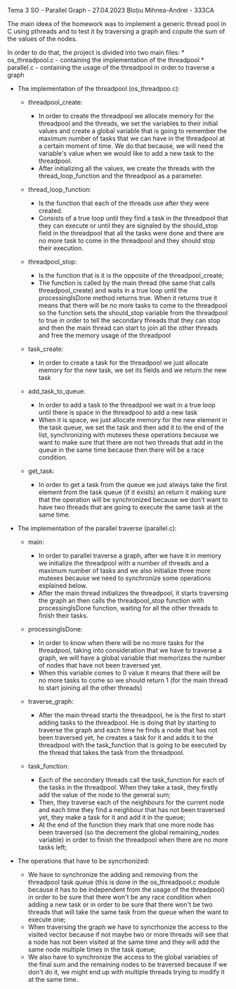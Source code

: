 Tema 3 SO - Parallel Graph - 27.04.2023
Bloțiu Mihnea-Andrei - 333CA

The main ideea of the homework was to implement a generic thread pool in C using pthreads and to
test it by traversing a graph and copute the sum of the values of the nodes.

In order to do that, the project is divided into two main files:
	* os_threadpool.c - containing the implementation of the threadpool
	* parallel.c - containing the usage of the threadpool in order to traverse a graph

- The implementation of the threadpool (os_threadpoo.c):

	* threadpool_create:
		* In order to create the threadpool we allocate memory for the threadpool and the threads,
		we set the variables to their initial values and create a global variable that is going to
		remember the maximum number of tasks that we can have in the threadpool at a certain moment
		of time. We do that because, we will need the variable's value when we would like to add a
		new task to the threadpool.
		* After initializing all the values, we create the threads with the thread_loop_function and
		the threadpool as a parameter.

	* thread_loop_function:
		* Is the function that each of the threads use after they were created.
		* Consists of a true loop until they find a task in the threadpool that they can execute or
		until they are signaled by the should_stop field in the threadpool that all the tasks were done
		and there are no more task to come in the threadpool and they should stop their execution.

	* threadpool_stop:
		* Is the function that is it is the opposite of the threadpool_create;
		* The function is called by the main thread (the same that calls threadpool_create) and waits in
		a true loop until the processingIsDone method returns true. When it returns true it means that 
		there will be no more tasks to come to the threadpool so the function sets the should_stop variable
		from the threadpool to true in order to tell the secondary threads that they can stop and then the
		main thread can start to join all the other threads and free the memory usage of the threadpool

	* task_create:
		* In order to create a task for the threadpool we just allocate memory for the new task, we set
		its fields and we return the new task

	* add_task_to_queue:
		* In order to add a task to the threadpool we wait in a true loop until there is space in the
		threadpool to add a new task
		* When it is space, we just allocate memory for the new element in the task queue, we set the
		task and then add it to the end of the list, synchronizing with mutexes these operations because
		we want to make sure that there are not two threads that add in the queue in the same time because
		then there will be a race condition.

	* get_task:
		* In order to get a task from the queue we just always take the first element from the task queue
		(if it exists) an return it making sure that the operation will be synchronized because we don't
		want to have two threads that are going to execute the same task at the same time.

- The implementation of the parallel traverse (parallel.c):
	
	* main:
		* In order to parallel traverse a graph, after we have it in memory we initialize the threadpool
		with a number of threads and a maximum number of tasks and we also initialize three more mutexes
		because we need to synchronize some operations explained below.
		* After the main thread initializes the threadpool, it starts traversing the graph an then calls
		the threadpool_stop function with processingIsDone function, waiting for all the other threads to
		finish their tasks.

	* processingIsDone:
		* In order to know when there will be no more tasks for the threadpool, taking into consideration
		that we have to traverse a graph, we will have a global variable that memorizes the number of nodes
		that have not been traversed yet.
		* When this variable comes to 0 value it means that there will be no more tasks to come so we should
		return 1 (for the main thread to start joining all the other threads)

	* traverse_graph:
		* After the main thread starts the threadpool, he is the first to start adding tasks to the threadpool.
		He is doing that by starting to traverse the graph and each time he finds a node that has not been
		traversed yet, he creates a task for it and adds it to the threadpool with the task_function that
		is going to be executed by the thread that takes the task from the threadpool.

	* task_function:
		* Each of the secondary threads call the task_function for each of the tasks in the threadpool. When
		they take a task, they firstly add the value of the node to the general sum;
		* Then, they traverse each of the neighbours for the current node and each time they find a neighbour
		that has not been traversed yet, they make a task for it and add it in the queue;
		* At the end of the function they mark that one more node has been traversed (so the decrement the
		global remaining_nodes variable) in order to finish the threadpool when there are no more tasks left;

- The operations that have to be syncrhonized:
	* We have to synchronize the adding and removing from the threadpool task queue (this is done in
	the os_threadpool.c module because it has to be independent from the usage of the threadpool) in
	order to be sure that there won't be any race condition when adding a new task or in order to be
	sure that there won't be two threads that will take the same task from the queue when the want
	to execute one;
	* When traversing the graph we have to syncrhonize the access to the visited vector because if not
	maybe two or more threads will see that a node has not been visited at the same time and they will
	add the same node multiple times in the task queue;
	* We also have to synchronize the access to the global variables of the final sum and the remaining
	nodes to be traversed because if we don't do it, we might end up with multiple threads trying to modify
	it at the same time.
